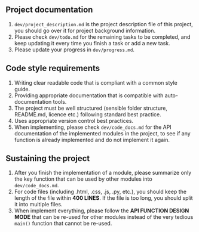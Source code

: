 ## Project documentation
1. `dev/project_description.md` is the project description file of this project, you should go over it for project background information.
2. Please check `dev/todo.md` for the remaining tasks to be completed, and keep updating it every time you finish a task or add a new task.
3. Please update your progress in `dev/progress.md`.
## Code style requirements
1. Writing clear readable code that is compliant with a common style guide.
2. Providing appropriate documentation that is compatible with auto-documentation tools.
3. The project must be well structured (sensible folder structure, README.md, licence etc.) following standard best practice.
4. Uses appropriate version control best practices.
5. When implementing, please check `dev/code_docs.md` for the API documentation of the implemented modules in the project, to see if any function is already implemented and do not implement it again.
## Sustaining the project
1. After you finish the implementation of a module, please summarize only the key function that can be used by other modules into `dev/code_docs.md`.
2. For code files (including .html, .css, .js, .py, etc.), you should keep the length of the file within **400 LINES**. If the file is too long, you should split it into multiple files.
3. When implement everything, please follow the **API FUNCTION DESIGN MODE** that can be re-used for other modules instead of the very tedious `main()` function that cannot be re-used.